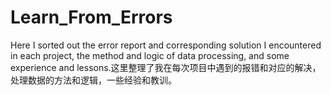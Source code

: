 # Learn_From_Errors
Here I sorted out the error report and corresponding solution I encountered in each project, the method and logic of data processing, and some experience and lessons.这里整理了我在每次项目中遇到的报错和对应的解决，处理数据的方法和逻辑，一些经验和教训。
